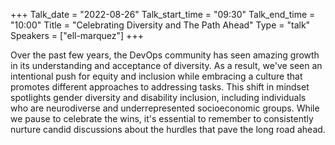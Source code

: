 +++
Talk_date = "2022-08-26"
Talk_start_time = "09:30"
Talk_end_time = "10:00"
Title = "Celebrating Diversity and The Path Ahead"
Type = "talk"
Speakers = ["ell-marquez"]
+++

Over the past few years, the DevOps community has seen amazing growth in its understanding and acceptance of diversity. As a result, we've seen an intentional push for equity and inclusion while embracing a culture that promotes different approaches to addressing tasks. This shift in mindset spotlights gender diversity and disability inclusion, including individuals who are neurodiverse and underrepresented socioeconomic groups. While we pause to celebrate the wins, it's essential to remember to consistently nurture candid discussions about the hurdles that pave the long road ahead.
